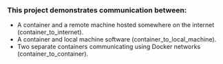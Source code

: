 ### This project demonstrates communication between:

- A container and a remote machine hosted somewhere on the internet (container_to_internet).
- A container and local machine software (container_to_local_machine).
- Two separate containers communicating using Docker networks (container_to_container).